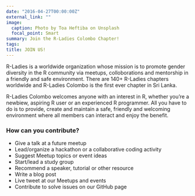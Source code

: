 ```yaml
---
date: "2016-04-27T00:00:00Z"
external_link: ""
image:
  caption: Photo by Toa Heftiba on Unsplash
  focal_point: Smart
summary: Join the R-Ladies Colombo Chapter!
tags:
title: JOIN US!
---
```


R-Ladies is a worldwide organization whose mission is to promote gender diversity in the R community via meetups, colloborations and mentorship in a friendly and safe environment. There are 140+ R-Ladies chapters worldwide and R-Ladies Colombo is the first ever chapter in Sri Lanka. 

R-Ladies Colombo welcomes anyone with an interest in R, whether you’re a newbiew, aspiring R user or an experienced R programmer. All you have to do is to provide, create and maintain a safe, friendly and welcoming environment where all members can interact and enjoy the benefit.

### How can you contribute? 

- Give a talk at a future meetup
- Lead/organize a hackathon or a collaborative coding activity
- Suggest  Meetup topics or event ideas
- Start/lead a study group
- Recommend a speaker, tutorial or other resource
- Write a blog post
- Live tweet at our Meetups and events
- Contribute to solve issues on our GitHub page